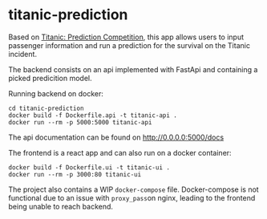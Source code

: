 # titanic-prediction

Based on [Titanic: Prediction Competition](https://www.kaggle.com/c/titanic), this app allows users to input passenger information and run a prediction for the survival on the Titanic incident.

The backend consists on an api implemented with FastApi and containing a picked predicition model.

Running backend on docker:  
```
cd titanic-prediction  
docker build -f Dockerfile.api -t titanic-api .  
docker run --rm -p 5000:5000 titanic-api  
```

The api documentation can be found on http://0.0.0.0:5000/docs

The frontend is a react app and can also run on a docker container:  
```
docker build -f Dockerfile.ui -t titanic-ui .
docker run --rm -p 3000:80 titanic-ui
```

The project also contains a WIP `docker-compose` file.
Docker-compose is not functional due to an issue with `proxy_pass`on nginx, leading to the frontend being unable to reach backend.

